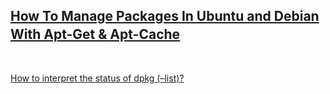 [How To Manage Packages In Ubuntu and Debian With Apt-Get & Apt-Cache](https://www.digitalocean.com/community/tutorials/how-to-manage-packages-in-ubuntu-and-debian-with-apt-get-apt-cache)　<br>　　
---
[How to interpret the status of dpkg (–list)?](https://linuxprograms.wordpress.com/2010/05/11/status-dpkg-list/)<br>
